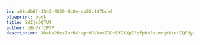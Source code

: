 ```yaml
---
id: a98cdb8f-3543-4555-9c0e-da55c107bda0
blueprint: book
title: SdIjsOQTUf
author: xBnVYfIPfP
description: XDxka2Rzz7krbXnxprHRVkocZ9DtEf9iXp75qfphbZvimnqKHieHEQFdyWysK8bRPE4tCjzXk3GlpdBWsDwLuWlhqToxi2jvS2jL
---
```


